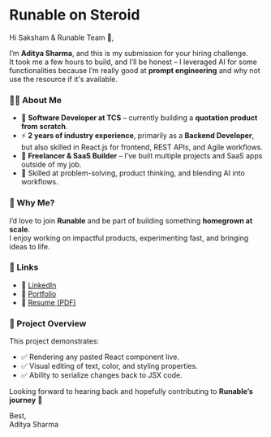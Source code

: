 # Runable on Steroid

Hi Saksham & Runable Team 👋,  

I’m **Aditya Sharma**, and this is my submission for your hiring challenge.  
It took me a few hours to build, and I’ll be honest – I leveraged AI for some functionalities because I’m really good at **prompt engineering** and why not use the resource if it's available.  

### 👨‍💻 About Me
- 💼 **Software Developer at TCS** – currently building a **quotation product from scratch**.  
- ⚡ **2 years of industry experience**, primarily as a **Backend Developer**, but also skilled in React.js for frontend, REST APIs, and Agile workflows.  
- 🌱 **Freelancer & SaaS Builder** – I’ve built multiple projects and SaaS apps outside of my job.  
- 🧠 Skilled at problem-solving, product thinking, and blending AI into workflows.  

### 🌟 Why Me?
I’d love to join **Runable** and be part of building something **homegrown at scale**.  
I enjoy working on impactful products, experimenting fast, and bringing ideas to life.  

### 🔗 Links
- 🔹 [LinkedIn](https://linkedin.com/in/adityasharma14)  
- 🔹 [Portfolio](https://adisharma.dev)  
- 🔹 [Resume (PDF)](../src/resumemain.pdf)  

### 📂 Project Overview
This project demonstrates:  
- ✅ Rendering any pasted React component live.  
- ✅ Visual editing of text, color, and styling properties.  
- ✅ Ability to serialize changes back to JSX code. 

Looking forward to hearing back and hopefully contributing to **Runable’s journey** 🚀  

Best,  
Aditya Sharma 
